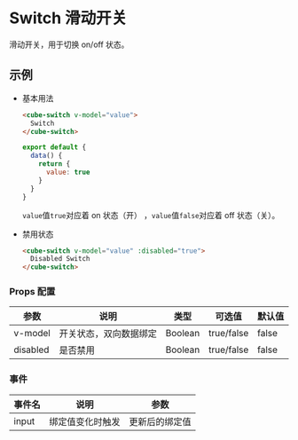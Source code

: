 # Switch 滑动开关

滑动开关，用于切换 on/off 状态。

## 示例

- 基本用法

  ```html
  <cube-switch v-model="value">
    Switch
  </cube-switch>
  ```

  ```js
  export default {
    data() {
      return {
        value: true
      }
    }
  }
  ```

  `value`值`true`对应着 on 状态（开） ，`value`值`false`对应着 off 状态（关）。

- 禁用状态

  ```html
  <cube-switch v-model="value" :disabled="true">
    Disabled Switch
  </cube-switch>
  ```

### Props 配置

| 参数 | 说明 | 类型 | 可选值 | 默认值 |
| - | - | - | - | - |
| v-model | 开关状态，双向数据绑定 | Boolean | true/false | false |
| disabled | 是否禁用 | Boolean | true/false | false |

### 事件

| 事件名 | 说明 | 参数 |
| - | - | - |
| input | 绑定值变化时触发 | 更新后的绑定值 |
